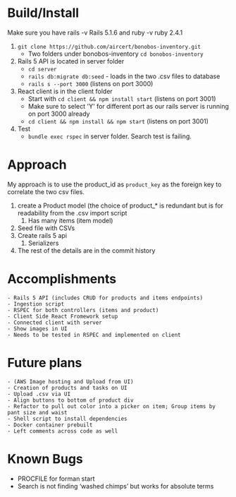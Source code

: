 # Build/Install  

Make sure you have rails -v Rails 5.1.6 and ruby -v ruby 2.4.1

1. `git clone https://github.com/aircert/bonobos-inventory.git`
    - Two folders under bonobos-inventory `cd bonobos-inventory`
2. Rails 5 API is located in server folder 
    - `cd server`
    - `rails db:migrate db:seed` - loads in the two .csv files to database
    - `rails s --port 3000` (listens on port 3000)
3. React client is in the client folder
    - Start with `cd client && npm install start` (listens on port 3001)
    - Make sure to select 'Y' for different port as our rails server is running on port 3000 already
    - `cd client && npm install && npm start` (listens on port 3001)
4. Test
    - `bundle exec rspec` in server folder. Search test is failing.


# Approach

My approach is to use the product_id as `product_key` as the foreign key to correlate the two csv files. 
1. create a Product model (the choice of product_* is redundant but is for readability from the .csv import script
    1. Has many items (item model)
2. Seed file with CSVs
3. Create rails 5 api 
    1. Serializers
4. The rest of the details are in the commit history

# Accomplishments
    - Rails 5 API (includes CRUD for products and items endpoints)
    - Ingestion script
    - RSPEC for both controllers (items and product)
    - Client Side React Fromework setup
    - Connected client with server
    - Show images in UI
    - Needs to be tested in RSPEC and implemented on client

# Future plans 
    - (AWS Image hosting and Upload from UI)
    - Creation of products and tasks on UI
    - Upload .csv via UI
    - Align buttons to bottom of product div
    - Refactor to pull out color into a picker on item; Group items by pant size and waist
    - Shell script to install dependencies
    - Docker container prebuilt
    - Left comments across code as well

# Known Bugs
- PROCFILE for forman start
- Search is not finding ‘washed chimps’ but works for absolute terms




